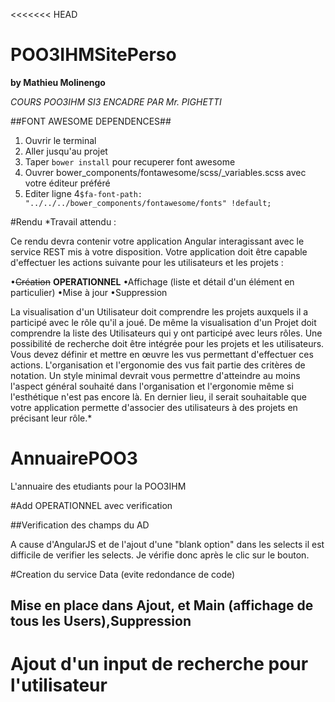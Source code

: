 <<<<<<< HEAD
# POO3IHMSitePerso
**by Mathieu Molinengo**

*COURS POO3IHM SI3 ENCADRE PAR Mr. PIGHETTI*

##FONT AWESOME DEPENDENCES##

1. Ouvrir le terminal
2. Aller jusqu'au projet
3. Taper `bower install` pour recuperer font awesome
4. Ouvrer bower_components/fontawesome/scss/_variables.scss avec votre éditeur préféré
5. Editer ligne 4`$fa-font-path:        "../../../bower_components/fontawesome/fonts" !default;`

#Rendu
*Travail attendu :

Ce rendu devra contenir votre application Angular
interagissant avec le service REST mis à votre
disposition.
Votre application doit être capable d'effectuer les actions suivante pour les utilisateurs et les projets :

•~~Création~~ **OPERATIONNEL**
•Affichage (liste et détail d'un élément en particulier)
•Mise à jour
•Suppression

La visualisation d'un Utilisateur doit comprendre les projets auxquels il a participé avec le rôle qu'il
a joué. De même la visualisation d'un Projet doit comprendre la liste des Utilisateurs qui y ont
participé avec leurs rôles.
Une possibilité de recherche doit être intégrée pour les projets et les utilisateurs.
Vous devez définir et mettre en œuvre les vus permettant d'effectuer ces actions. L'organisation et
l'ergonomie des vus fait partie des critères de notation.
Un style minimal devrait vous permettre
d'atteindre au moins l'aspect général souhaité dans l'organisation et l'ergonomie même si l'esthétique
n'est pas encore là.
En dernier lieu, il serait souhaitable que votre application permette d'associer des utilisateurs à des
projets en précisant leur rôle.*


# AnnuairePOO3
L'annuaire des etudiants pour la POO3IHM

#Add OPERATIONNEL avec verification

##Verification des champs du AD

A cause d'AngularJS et de l'ajout d'une "blank option" dans les selects il est difficile de
verifier les selects. Je vérifie donc après le clic sur le bouton.


#Creation du service Data (evite redondance de code)

## Mise en place dans Ajout, et Main (affichage de tous les Users),Suppression

# Ajout d'un input de recherche pour l'utilisateur